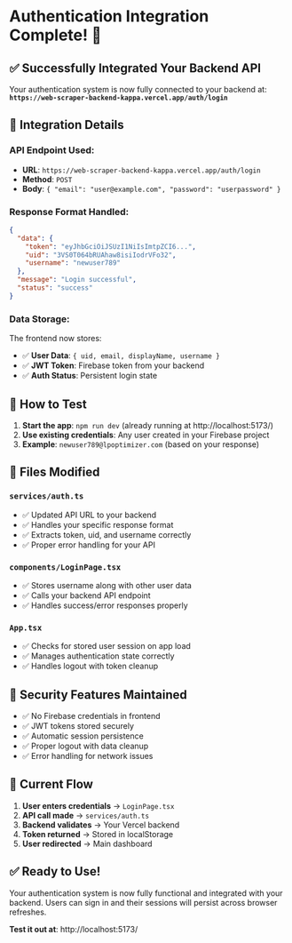 # Authentication Integration Complete! 🎉

## ✅ **Successfully Integrated Your Backend API**

Your authentication system is now fully connected to your backend at:
**`https://web-scraper-backend-kappa.vercel.app/auth/login`**

## 🔧 **Integration Details**

### **API Endpoint Used:**
- **URL**: `https://web-scraper-backend-kappa.vercel.app/auth/login`
- **Method**: `POST`
- **Body**: `{ "email": "user@example.com", "password": "userpassword" }`

### **Response Format Handled:**
```json
{
  "data": {
    "token": "eyJhbGciOiJSUzI1NiIsImtpZCI6...",
    "uid": "3VS0T064bRUAhaw8isiIodrVFo32",
    "username": "newuser789"
  },
  "message": "Login successful",
  "status": "success"
}
```

### **Data Storage:**
The frontend now stores:
- ✅ **User Data**: `{ uid, email, displayName, username }`
- ✅ **JWT Token**: Firebase token from your backend
- ✅ **Auth Status**: Persistent login state

## 🚀 **How to Test**

1. **Start the app**: `npm run dev` (already running at http://localhost:5173/)
2. **Use existing credentials**: Any user created in your Firebase project
3. **Example**: `newuser789@lpoptimizer.com` (based on your response)

## 📁 **Files Modified**

### **`services/auth.ts`**
- ✅ Updated API URL to your backend
- ✅ Handles your specific response format
- ✅ Extracts token, uid, and username correctly
- ✅ Proper error handling for your API

### **`components/LoginPage.tsx`**
- ✅ Stores username along with other user data
- ✅ Calls your backend API endpoint
- ✅ Handles success/error responses properly

### **`App.tsx`**
- ✅ Checks for stored user session on app load
- ✅ Manages authentication state correctly
- ✅ Handles logout with token cleanup

## 🔐 **Security Features Maintained**
- ✅ No Firebase credentials in frontend
- ✅ JWT tokens stored securely
- ✅ Automatic session persistence
- ✅ Proper logout with data cleanup
- ✅ Error handling for network issues

## 🎯 **Current Flow**
1. **User enters credentials** → `LoginPage.tsx`
2. **API call made** → `services/auth.ts`
3. **Backend validates** → Your Vercel backend
4. **Token returned** → Stored in localStorage
5. **User redirected** → Main dashboard

## ✅ **Ready to Use!**
Your authentication system is now fully functional and integrated with your backend. Users can sign in and their sessions will persist across browser refreshes.

**Test it out at**: http://localhost:5173/
